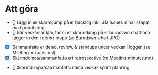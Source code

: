# Att göra

- [] Lägg in en skärmdump på er backlog inkl. alla issues ni har skapat med prioritering
- [] När veckan är klar, tar ni en skärmdump på er burndown chart och lägger in den i denna mapp (se Burndown-chart.JPG)
- [X] Sammanfatta er demo, review, & standups under veckan i loggen (se Meeting-minutes.md)
- [X] Skärmdumpa/sammanfatta ert retrospective (se Meeting-minutes.md)
- [] Skärmdumpa/sammanfatta nästa veckas sprint planning